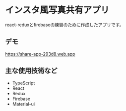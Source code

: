 # インスタ風写真共有アプリ
react-reduxとfirebaseの練習のために作成したアプリです。

## デモ
https://share-app-293d8.web.app

## 主な使用技術など
- TypeScript
- React
- Redux
- Firebase
- Material-ui